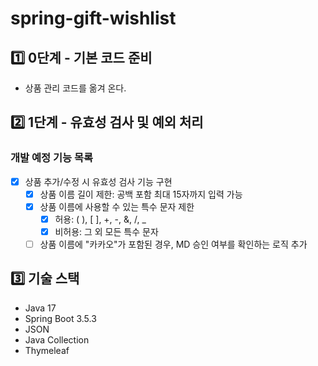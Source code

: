 # spring-gift-wishlist

## 1️⃣ 0단계 - 기본 코드 준비
- 상품 관리 코드를 옮겨 온다.

## 2️⃣ 1단계 - 유효성 검사 및 예외 처리
### 개발 예정 기능 목록
- [x] 상품 추가/수정 시 유효성 검사 기능 구현
  - [x] 상품 이름 길이 제한: 공백 포함 최대 15자까지 입력 가능
  - [x] 상품 이름에 사용할 수 있는 특수 문자 제한
    - [x] 허용: ( ), [ ], +, -, &, /, _
    - [x] 비허용: 그 외 모든 특수 문자
  - [ ] 상품 이름에 "카카오"가 포함된 경우, MD 승인 여부를 확인하는 로직 추가

## 3️⃣ 기술 스택
- Java 17
- Spring Boot 3.5.3
- JSON
- Java Collection
- Thymeleaf
